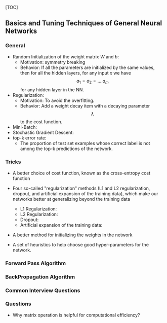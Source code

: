 [TOC]

## Basics and Tuning Techniques of General Neural Networks

### General
* Random Initialization of the weight matrix *W* and *b*:
    - Motivation: symmetry breaking
    - Behavior: If all the parameters are initialized by the same values, then for all the hidden layers, for any input *x* we have $$a_{1}=a_{2}=....a_{m}$$ for any hidden layer in the NN.
* Regularization:
    - Motivation: To avoid the overfitting.
    - Behavior: Add a weight decay item with a decaying parameter $$\lambda$$ to the cost function.
* Mini-Batch:
* Stochastic Gradient Descent:
* top-k error rate:
    - The proportion of test set examples whose correct label is not among the top-k predictions of the network.

### Tricks
* A better choice of cost function, known as the cross-entropy cost function
* Four so-called "regularization" methods (L1 and L2 regularization, dropout, and artificial expansion of the training data), which make our networks better at generalizing beyond the training data
    - L1 Regularization:
    - L2 Regularization:
    - Dropout:
    - Artificial expansion of the training data:
    
* A better method for initializing the weights in the network
* A set of heuristics to help choose good hyper-parameters for the network.


### Forward Pass Algorithm


### BackPropagation Algorithm


### Common Interview Questions


### Questions
* Why matrix operation is helpful for computational efficiency?
